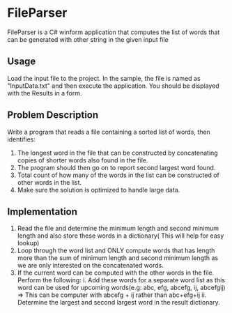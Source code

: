 # FileParser

FileParser is a C# winform application that computes the list of words that can be generated with other string in the given input file

## Usage

Load the input file to the project. In the sample, the file is named as "InputData.txt" and then execute the application. You should be displayed with the Results in a form. 

## Problem Description 
Write a program that reads a file containing a sorted list of words, then identifies:
1. The longest word in the file that can be constructed by concatenating copies of shorter words also found in the file. 
2. The program should then go on to report second largest word found.
3. Total count of how many of the words in the list can be constructed of other words in the list. 
4. Make sure the solution is optimized to handle large data.

## Implementation

1. Read the file and determine the minimum length and second minimum length and also store these words in a dictionary( This will help for easy lookup)
2. Loop through the word list and ONLY compute words that has length more than the sum of minimum length and second minimum length as we are only interested on the concatenated words. 
3. If the current word can be computed with the other words in the file. Perform the following:
          i. Add these words for a separate word list as this word can be used for upcoming words(e.g: abc, efg, abcefg, ij, abcefgij) => This can be computer with abcefg + ij rather than abc+efg+ij
          ii. Determine the largest and second largest word in the result dictionary.


